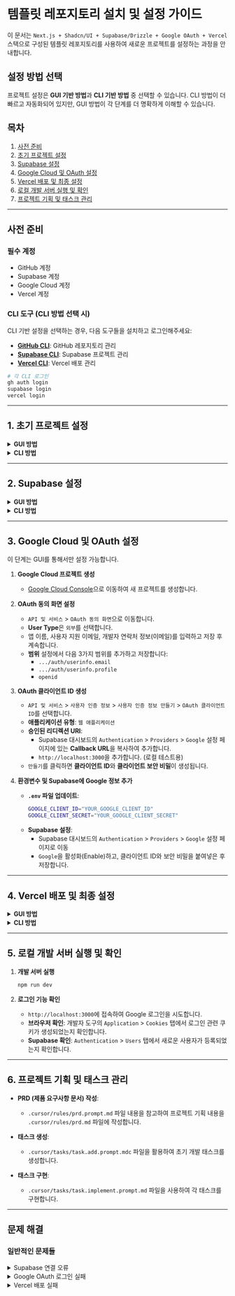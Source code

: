 # 템플릿 레포지토리 설치 및 설정 가이드

이 문서는 `Next.js + Shadcn/UI + Supabase/Drizzle + Google OAuth + Vercel` 스택으로 구성된 템플릿 레포지토리를 사용하여 새로운 프로젝트를 설정하는 과정을 안내합니다.

## 설정 방법 선택

프로젝트 설정은 **GUI 기반 방법**과 **CLI 기반 방법** 중 선택할 수 있습니다. CLI 방법이 더 빠르고 자동화되어 있지만, GUI 방법이 각 단계를 더 명확하게 이해할 수 있습니다.

## 목차

1. [사전 준비](#사전-준비)
2. [초기 프로젝트 설정](#1-초기-프로젝트-설정)
3. [Supabase 설정](#2-supabase-설정)
4. [Google Cloud 및 OAuth 설정](#3-google-cloud-및-oauth-설정)
5. [Vercel 배포 및 최종 설정](#4-vercel-배포-및-최종-설정)
6. [로컬 개발 서버 실행 및 확인](#5-로컬-개발-서버-실행-및-확인)
7. [프로젝트 기획 및 태스크 관리](#6-프로젝트-기획-및-태스크-관리)

---

## 사전 준비

### 필수 계정
- GitHub 계정
- Supabase 계정
- Google Cloud 계정
- Vercel 계정

### CLI 도구 (CLI 방법 선택 시)
CLI 기반 설정을 선택하는 경우, 다음 도구들을 설치하고 로그인해주세요:

- [**GitHub CLI**](https://cli.github.com/): GitHub 레포지토리 관리
- [**Supabase CLI**](https://supabase.com/docs/guides/cli): Supabase 프로젝트 관리
- [**Vercel CLI**](https://vercel.com/docs/cli): Vercel 배포 관리

```bash
# 각 CLI 로그인
gh auth login
supabase login
vercel login
```

---

## 1. 초기 프로젝트 설정

<details>
<summary><strong>GUI 방법</strong></summary>

1. **템플릿으로 새 레포지토리 생성**
   - GitHub 템플릿 레포지토리에서 `Use this template` > `Create a new repository`를 클릭하여 새로운 프로젝트 레포지토리를 생성합니다.

2. **로컬에 클론 및 의존성 설치**
   ```bash
   # 생성된 레포지토리를 로컬에 클론합니다
   git clone https://github.com/your-username/your-new-repository.git
   
   # 프로젝트 디렉토리로 이동합니다
   cd your-new-repository
   
   # 의존성을 설치합니다
   npm install
   ```

3. **환경변수 파일 생성**
   ```bash
   cp .env.example .env
   ```
</details>

<details>
<summary><strong>CLI 방법</strong></summary>

```bash
# GitHub에 새로운 Public 레포지토리를 생성하고 바로 클론합니다
gh repo create your-new-repository --public --clone --template=template-repo-name
cd your-new-repository

# 의존성 설치 및 .env 파일 준비
npm install
cp .env.example .env
```
</details>

---

## 2. Supabase 설정

<details>
<summary><strong>GUI 방법</strong></summary>

1. **Supabase 프로젝트 생성**
   - [Supabase 대시보드](https://supabase.com/dashboard/org/)로 이동하여 `New project`를 클릭합니다.
   - **Project name**을 입력합니다.
   - **Database password**는 `Generate a password`를 클릭하여 생성하고, 생성된 비밀번호를 안전한 곳에 복사해 둡니다.
   - **Region**은 `Asia Pacific (Seoul)`을 선택합니다.
   - `Create new project` 버튼을 클릭하여 프로젝트를 생성합니다.

2. **환경변수 설정 (`.env`)**
   - 생성된 Supabase 프로젝트에서 다음 값들을 찾아 `.env` 파일에 추가합니다:

   | 환경변수 | 찾는 위치 | 설명 |
   | :--- | :--- | :--- |
   | `DATABASE_PASSWORD` | (1단계에서 복사한 값) | 데이터베이스 비밀번호 |
   | `SUPABASE_PROJECT_ID` | `Settings` > `General` | Supabase 프로젝트 ID |
   | `NEXT_PUBLIC_SUPABASE_URL` | `Settings` > `API` > `Project URL` | Supabase 프로젝트 URL |
   | `NEXT_PUBLIC_SUPABASE_ANON_KEY` | `Settings` > `API` > `Project API Keys` > `public` / `anon` 키 | 클라이언트 사이드용 공개 키 |
   | `SUPABASE_SERVICE_ROLE` | `Settings` > `API` > `Project API Keys` > `secret` 키 | 서버 사이드용 시크릿 키 |
   | `DIRECT_URL` | `Connect` > `ORMs` > `Drizzle` | 데이터베이스 직접 연결 URL (Port 6543) |
   | `DATABASE_URL` | `Connect` > `ORMs` > `Drizzle` | 데이터베이스 연결 URL (Port 5432) |

3. **데이터베이스 마이그레이션**
   ```bash
   npm run db:migrate
   ```
</details>

<details>
<summary><strong>CLI 방법</strong></summary>

```bash
# 새로운 Supabase 프로젝트 생성
# 조직 ID는 Supabase 대시보드 URL(https://supabase.com/dashboard/org/YOUR-ORG-ID)에서 확인
supabase projects create "프로젝트 이름" \
  --org-id "Your-Org-ID" \
  --db-password "강력한-비밀번호" \
  --region ap-northeast-2

# 출력된 project-ref, anon key, service role key를 메모해둡니다

# 로컬 프로젝트를 Supabase 프로젝트와 연결
supabase link --project-ref <your-project-id>

# .env 파일을 수동으로 업데이트 (위에서 메모한 값들 사용)
# 또는 아래 스크립트로 자동 설정 (주의: 프로젝트 ID 확인 필요)
echo "SUPABASE_PROJECT_ID=<your-project-id>" >> .env
echo "NEXT_PUBLIC_SUPABASE_URL=https://<your-project-id>.supabase.co" >> .env
echo "NEXT_PUBLIC_SUPABASE_ANON_KEY=<your-anon-key>" >> .env
echo "SUPABASE_SERVICE_ROLE=<your-service-role-key>" >> .env

# 데이터베이스 URL은 Supabase 대시보드에서 확인 후 추가
# Connect > ORMs > Drizzle 섹션 참조

# 데이터베이스 마이그레이션
npm run db:migrate
```
</details>

---

## 3. Google Cloud 및 OAuth 설정

이 단계는 GUI를 통해서만 설정 가능합니다.

1. **Google Cloud 프로젝트 생성**
   - [Google Cloud Console](https://console.cloud.google.com/welcome)으로 이동하여 새 프로젝트를 생성합니다.

2. **OAuth 동의 화면 설정**
   - `API 및 서비스` > `OAuth 동의 화면`으로 이동합니다.
   - **User Type**은 `외부`를 선택합니다.
   - 앱 이름, 사용자 지원 이메일, 개발자 연락처 정보(이메일)를 입력하고 저장 후 계속합니다.
   - **범위** 설정에서 다음 3가지 범위를 추가하고 저장합니다:
     - `.../auth/userinfo.email`
     - `.../auth/userinfo.profile`
     - `openid`

3. **OAuth 클라이언트 ID 생성**
   - `API 및 서비스` > `사용자 인증 정보` > `사용자 인증 정보 만들기` > `OAuth 클라이언트 ID`를 선택합니다.
   - **애플리케이션 유형**: `웹 애플리케이션`
   - **승인된 리디렉션 URI**:
     - Supabase 대시보드의 `Authentication` > `Providers` > `Google` 설정 페이지에 있는 **Callback URL**을 복사하여 추가합니다.
     - `http://localhost:3000`을 추가합니다. (로컬 테스트용)
   - `만들기`를 클릭하면 **클라이언트 ID**와 **클라이언트 보안 비밀**이 생성됩니다.

4. **환경변수 및 Supabase에 Google 정보 추가**
   - **`.env` 파일 업데이트**:
     ```bash
     GOOGLE_CLIENT_ID="YOUR_GOOGLE_CLIENT_ID"
     GOOGLE_CLIENT_SECRET="YOUR_GOOGLE_CLIENT_SECRET"
     ```
   - **Supabase 설정**:
     - Supabase 대시보드의 `Authentication` > `Providers` > `Google` 설정 페이지로 이동
     - `Google`을 활성화(Enable)하고, 클라이언트 ID와 보안 비밀을 붙여넣은 후 저장합니다.

---

## 4. Vercel 배포 및 최종 설정

<details>
<summary><strong>GUI 방법</strong></summary>

1. **GitHub에 코드 Push**
   ```bash
   git add .
   git commit -m "Initial setup"
   git push origin main
   ```

2. **Vercel 프로젝트 생성 및 배포**
   - [Vercel 대시보드](https://vercel.com/)에서 `New Project`를 클릭합니다.
   - 방금 Push한 GitHub 레포지토리를 `Import`합니다.
   - **Environment Variables** 섹션에서, 로컬 `.env` 파일에 있는 모든 환경변수들을 동일하게 추가합니다.
   - `Deploy` 버튼을 클릭하여 배포를 진행합니다.

3. **Supabase URL 설정 업데이트**
   - 배포가 완료되면 Vercel 대시보드에서 생성된 **도메인(URL)**을 복사합니다.
   - Supabase 대시보드의 `Authentication` > `URL Configuration`으로 이동합니다.
   - **Site URL**: Vercel 배포 도메인을 붙여넣습니다.
   - **Redirect URLs**: 아래 형식의 URL들을 추가합니다:
     - `http://localhost:3000/**`
     - `https://your-project-name.vercel.app/**`

4. **최종 환경변수 추가**
   - **로컬 `.env` 파일**:
     ```bash
     NEXT_PUBLIC_SITE_URL="https://your-project-name.vercel.app"
     ```
   - **Vercel 대시보드**: `Settings` > `Environment Variables`에 `NEXT_PUBLIC_SITE_URL`을 동일하게 추가합니다.
</details>

<details>
<summary><strong>CLI 방법</strong></summary>

```bash
# GitHub에 코드 Push
git add .
git commit -m "Initial setup"
git push origin main

# Vercel 프로젝트 연결
vercel link

# 환경변수를 Vercel에 추가 (프로덕션 환경)
cat .env | grep -v '^#' | grep -v '^$' | while IFS='=' read -r key value; do
  vercel env add "$key" production <<< "$value"
done

# 프로덕션 배포
vercel --prod

# 배포 URL 확인 및 .env 업데이트
DEPLOYMENT_URL=$(vercel ls --json | jq -r '.deployments[0].url')
echo "NEXT_PUBLIC_SITE_URL=https://$DEPLOYMENT_URL" >> .env
vercel env add NEXT_PUBLIC_SITE_URL production <<< "https://$DEPLOYMENT_URL"
```

**중요**: CLI 방법을 사용하더라도 Supabase 대시보드에서 다음 설정은 수동으로 해야 합니다:
- `Authentication` > `URL Configuration`에서 Site URL과 Redirect URLs 업데이트
</details>

---

## 5. 로컬 개발 서버 실행 및 확인

1. **개발 서버 실행**
   ```bash
   npm run dev
   ```

2. **로그인 기능 확인**
   - `http://localhost:3000`에 접속하여 Google 로그인을 시도합니다.
   - **브라우저 확인**: 개발자 도구의 `Application` > `Cookies` 탭에서 로그인 관련 쿠키가 생성되었는지 확인합니다.
   - **Supabase 확인**: `Authentication` > `Users` 탭에서 새로운 사용자가 등록되었는지 확인합니다.

---

## 6. 프로젝트 기획 및 태스크 관리

- **PRD (제품 요구사항 문서) 작성**:
  - `.cursor/rules/prd.prompt.md` 파일 내용을 참고하여 프로젝트 기획 내용을 `.cursor/rules/prd.md` 파일에 작성합니다.

- **태스크 생성**:
  - `.cursor/tasks/task.add.prompt.mdc` 파일을 활용하여 초기 개발 태스크를 생성합니다.

- **태스크 구현**:
  - `.cursor/tasks/task.implement.prompt.md` 파일을 사용하여 각 태스크를 구현합니다.

---

## 문제 해결

### 일반적인 문제들

<details>
<summary>Supabase 연결 오류</summary>

- DATABASE_URL과 DIRECT_URL이 올바르게 설정되었는지 확인
- 데이터베이스 비밀번호에 특수문자가 있는 경우 URL 인코딩 필요
- Supabase 프로젝트가 활성화 상태인지 확인
</details>

<details>
<summary>Google OAuth 로그인 실패</summary>

- Google Cloud Console에서 리디렉션 URI가 정확히 설정되었는지 확인
- Supabase의 Google Provider가 활성화되어 있는지 확인
- 클라이언트 ID와 시크릿이 올바르게 입력되었는지 확인
</details>

<details>
<summary>Vercel 배포 실패</summary>

- 모든 환경변수가 Vercel에 추가되었는지 확인
- Build 로그에서 구체적인 오류 메시지 확인
- Node.js 버전 호환성 확인
</details>